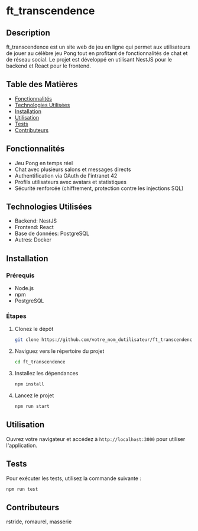 # ft_transcendence

## Description

ft_transcendence est un site web de jeu en ligne qui permet aux utilisateurs de jouer au célèbre jeu Pong tout en profitant de fonctionnalités de chat et de réseau social. Le projet est développé en utilisant NestJS pour le backend et React pour le frontend.

## Table des Matières

- [Fonctionnalités](#fonctionnalités)
- [Technologies Utilisées](#technologies-utilisées)
- [Installation](#installation)
- [Utilisation](#utilisation)
- [Tests](#tests)
- [Contributeurs](#contributeurs)

## Fonctionnalités

- Jeu Pong en temps réel
- Chat avec plusieurs salons et messages directs
- Authentification via OAuth de l'intranet 42
- Profils utilisateurs avec avatars et statistiques
- Sécurité renforcée (chiffrement, protection contre les injections SQL)

## Technologies Utilisées

- Backend: NestJS
- Frontend: React
- Base de données: PostgreSQL
- Autres: Docker

## Installation

### Prérequis

- Node.js
- npm
- PostgreSQL

### Étapes

1. Clonez le dépôt
    ```bash
    git clone https://github.com/votre_nom_dutilisateur/ft_transcendence.git
    ```
2. Naviguez vers le répertoire du projet
    ```bash
    cd ft_transcendence
    ```
3. Installez les dépendances
    ```bash
    npm install
    ```
4. Lancez le projet
    ```bash
    npm run start
    ```

## Utilisation

Ouvrez votre navigateur et accédez à `http://localhost:3000` pour utiliser l'application.

## Tests

Pour exécuter les tests, utilisez la commande suivante :

```bash
npm run test
```

## Contributeurs

rstride, romaurel, masserie

